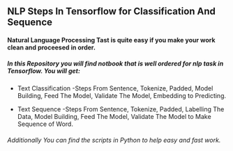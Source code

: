 ## NLP Steps In Tensorflow for Classification And Sequence

#### Natural Language Processing Tast is quite easy if you make your work clean and proceesed in order.

##### In this Repository you will find notbook that is well ordered for nlp task in Tensorflow. You will get:
- Text Classification 
  -Steps From Sentence, Tokenize, Padded, Model Building, Feed The Model, Validate The Model, Embedding to Predicting.


- Text Sequence
  -Steps From Sentence, Tokenize, Padded, Labelling The Data, Model Building, Feed The Model, Validate The Model to Make Sequence of Word.

###### Additionally You can find the scripts in Python to help easy and fast work.
